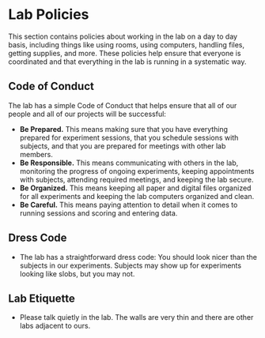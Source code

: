 # Lab Policies

This section contains policies about working in the lab on a day to day basis, including things like using rooms, using computers, handling files, getting supplies, and more. These policies help ensure that everyone is coordinated and that everything in the lab is running in a systematic way. 

## Code of Conduct

The lab has a simple Code of Conduct that helps ensure that all of our people and all of our projects will be successful:

- **Be Prepared.** This means making sure that you have everything prepared for experiment sessions, that you schedule sessions with subjects, and that you are prepared for meetings with other lab members.
- **Be Responsible.** This means communicating with others in the lab, monitoring the progress of ongoing experiments, keeping appointments with subjects, attending required meetings, and keeping the lab secure. 
- **Be Organized.** This means keeping all paper and digital files organized for all experiments and keeping the lab computers organized and clean.
- **Be Careful.** This means paying attention to detail when it comes to running sessions and scoring and entering data. 

## Dress Code

- The lab has a straightforward dress code: You should look nicer than the subjects in our experiments. Subjects may show up for experiments looking like slobs, but you may not.

## Lab Etiquette 

- Please talk quietly in the lab. The walls are very thin and there are other labs adjacent to ours.